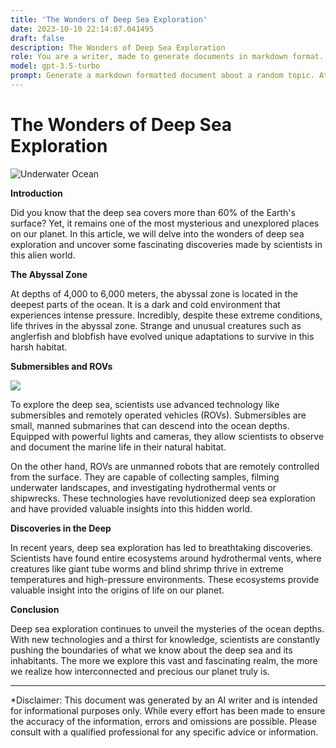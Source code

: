 ```yaml
---
title: 'The Wonders of Deep Sea Exploration'
date: 2023-10-10 22:14:07.041495
draft: false
description: The Wonders of Deep Sea Exploration
role: You are a writer, made to generate documents in markdown format. It is very important that all of the documents you generate are in valid markdown format.
model: gpt-3.5-turbo
prompt: Generate a markdown formatted document about a random topic. At the bottom, include a disclaimer explaining that the document was generated by you. The first line of the document should be the title. Make sure that the entire document is in proper markdown format, using a mix of various tags to make the document visually appealing.
---
```


# The Wonders of Deep Sea Exploration

![Underwater Ocean](https://www.example.com/deep-sea.jpeg)

**Introduction**

Did you know that the deep sea covers more than 60% of the Earth's surface? Yet, it remains one of the most mysterious and unexplored places on our planet. In this article, we will delve into the wonders of deep sea exploration and uncover some fascinating discoveries made by scientists in this alien world.

**The Abyssal Zone**

At depths of 4,000 to 6,000 meters, the abyssal zone is located in the deepest parts of the ocean. It is a dark and cold environment that experiences intense pressure. Incredibly, despite these extreme conditions, life thrives in the abyssal zone. Strange and unusual creatures such as anglerfish and blobfish have evolved unique adaptations to survive in this harsh habitat.

**Submersibles and ROVs**

![](https://www.example.com/submersible.jpg)

To explore the deep sea, scientists use advanced technology like submersibles and remotely operated vehicles (ROVs). Submersibles are small, manned submarines that can descend into the ocean depths. Equipped with powerful lights and cameras, they allow scientists to observe and document the marine life in their natural habitat.

On the other hand, ROVs are unmanned robots that are remotely controlled from the surface. They are capable of collecting samples, filming underwater landscapes, and investigating hydrothermal vents or shipwrecks. These technologies have revolutionized deep sea exploration and have provided valuable insights into this hidden world.

**Discoveries in the Deep**

In recent years, deep sea exploration has led to breathtaking discoveries. Scientists have found entire ecosystems around hydrothermal vents, where creatures like giant tube worms and blind shrimp thrive in extreme temperatures and high-pressure environments. These ecosystems provide valuable insight into the origins of life on our planet.

**Conclusion**

Deep sea exploration continues to unveil the mysteries of the ocean depths. With new technologies and a thirst for knowledge, scientists are constantly pushing the boundaries of what we know about the deep sea and its inhabitants. The more we explore this vast and fascinating realm, the more we realize how interconnected and precious our planet truly is.

---

*Disclaimer: This document was generated by an AI writer and is intended for informational purposes only. While every effort has been made to ensure the accuracy of the information, errors and omissions are possible. Please consult with a qualified professional for any specific advice or information.